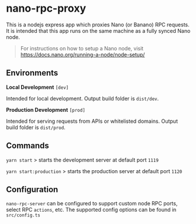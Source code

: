 # nano-rpc-proxy
This is a nodejs express app which proxies Nano (or Banano) RPC requests.
It is intended that this app runs on the same machine as a fully synced Nano node. 

> For instructions on how to setup a Nano node, visit https://docs.nano.org/running-a-node/node-setup/

## Environments

**Local Development** `[dev]`

Intended for local development. Output build folder is `dist/dev`.

**Production Development** `[prod]`

Intended for serving requests from APIs or whitelisted domains.  Output build folder is `dist/prod`. 

## Commands
`yarn start` > starts the development server at default port `1119`

`yarn start:production` > starts the production server at default port `1120`


## Configuration
`nano-rpc-server` can be configured to support custom node RPC ports, select RPC `actions`, etc. The supported config options can be found in `src/config.ts`
